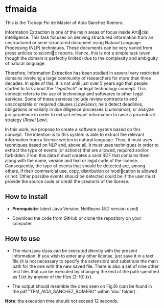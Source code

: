 # tfmaida

This is the Trabajo Fin de Máster of Aida Sánchez Romero.

Information Extraction is one of the main areas of focus inside Articial Intelligence.
This task focuses on deriving structured information from an unstructured
or semi-structured document using Natural Language Processing (NLP) techniques.
These documents can be very varied from press articles to scientic reports. Hence,
this is not a simple task (even though the domain is perfectly limited) due to the
complexity and ambiguity of natural language.

Therefore, Information Extraction has been studied in several very restricted
domains involving a large community of researchers for more than three decades. In
spite of this, it is not until just over 5 years ago that people started to talk about the
"_legaltech_" or legal technology concept. This concept refers to the use of technology
and softwares to other legal services. Some of these services include review contracts
to and unacceptable or required clauses (_LawGeex_); help detect deadlines, obligations
or validity in due diligence processes (_Luminance_); or analyze jurisprudence
in order to extract relevant information to raise a procedural strategy (_Ravel Law_).

In this work, we propose to create a software system based on this concept. The
intention is to this system is able to extract the relevant information from a license
written in natural language. Thus, it must uses techniques based on NLP and, above
all, it must uses techniques in order to extract the type of events (or actions) that
are allowed, required and/or forbidden. From this data it must creates a valid RDF
that contains them along with the name, version and text or legal code of the license.
Consequently, the type of events that should be detected are, among others, if their
commercial use, copy, distribution or modication is allowed or not. Other possible
events should be detected could be if the user must provide the source code or credit
the creator/s of the license.

## How to install 

* **Prerequisite**: latest Java Version, NetBeans (8.2 version used)

* Download the code from GitHub or clone the repository on your computer.

## How to use

* The main.java class can be executed directly with the present information. If you wish to enter any other license, just save it in a text file (it is not necessary to specify the extension) and substitute the main path for the one with the new saved file. There is also a set of nine other test files that can be executed by changing the end of the path specified as 1.txt by anyone of the files [2-10].txt.

* The output should resemble the ones seen on Fig.16 (can be found in the pdf "TFM_AIDA_SANCHEZ_ROMERO" within 'doc' folder). 

**Note**: the execution time should not exceed 12 seconds.
